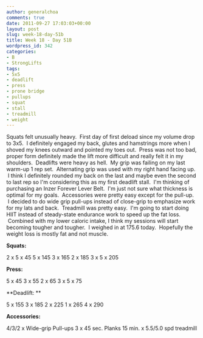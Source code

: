 ```yaml
---
author: generalchoa
comments: true
date: 2011-09-27 17:03:03+00:00
layout: post
slug: week-18-day-51b
title: Week 18 - Day 51B
wordpress_id: 342
categories:
- B
- StrongLifts
tags:
- 5x5
- deadlift
- press
- prone bridge
- pullups
- squat
- stall
- treadmill
- weight
---
```


Squats felt unusually heavy.  First day of first deload since my volume drop to 3x5.  I definitely engaged my back, glutes and hamstrings more when I shoved my knees outward and pointed my toes out.  Press was not too bad, proper form definitely made the lift more difficult and really felt it in my shoulders.  Deadlifts were heavy as hell.  My grip was failing on my last warm-up 1 rep set.  Alternating grip was used with my right hand facing up.  I think I definitely rounded my back on the last and maybe even the second to last rep so I'm considering this as my first deadlift stall.  I'm thinking of purchasing an Inzer Forever Lever Belt.  I'm just not sure what thickness is optimal for my goals.  Accessories were pretty easy except for the pull-up.  I decided to do wide grip pull-ups instead of close-grip to emphasize work for my lats and back.  Treadmill was pretty easy.  I'm going to start doing HIIT instead of steady-state endurance work to speed up the fat loss.  Combined with my lower caloric intake, I think my sessions will start becoming tougher and tougher.  I weighed in at 175.6 today.  Hopefully the weight loss is mostly fat and not muscle.

**Squats:**

2 x 5 x 45
5 x 145
3 x 165
2 x 185
3 x 5 x 205

**Press:**

5 x 45
3 x 55
2 x 65
3 x 5 x 75

**Deadlift: **

5 x 155
3 x 185
2 x 225
1 x 265
4 x 290

**Accessories:**

4/3/2 x Wide-grip Pull-ups
3 x 45 sec. Planks
15 min. x 5.5/5.0 spd treadmill
